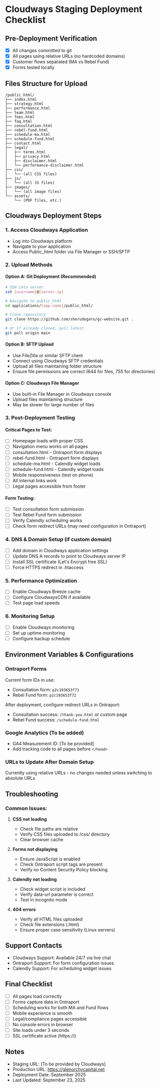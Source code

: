 # Cloudways Staging Deployment Checklist

## Pre-Deployment Verification
- [x] All changes committed to git
- [x] All pages using relative URLs (no hardcoded domains)
- [x] Customer flows separated (MA vs Rebel Fund)
- [x] Forms tested locally

## Files Structure for Upload
```
/public_html/
├── index.html
├── strategy.html
├── performance.html
├── team.html
├── fees.html
├── faq.html
├── consultation.html
├── rebel-fund.html
├── schedule-ma.html
├── schedule-fund.html
├── contact.html
├── legal/
│   ├── terms.html
│   ├── privacy.html
│   ├── disclaimer.html
│   └── performance-disclaimer.html
├── css/
│   └── (all CSS files)
├── js/
│   └── (all JS files)
├── images/
│   └── (all image files)
└── assets/
    └── (PDF files, etc.)
```

## Cloudways Deployment Steps

### 1. Access Cloudways Application
- Log into Cloudways platform
- Navigate to your application
- Access Public_html folder via File Manager or SSH/SFTP

### 2. Upload Methods

#### Option A: Git Deployment (Recommended)
```bash
# SSH into server
ssh [username]@[server-ip]

# Navigate to public_html
cd applications/[app-name]/public_html/

# Clone repository
git clone https://github.com/sherudogaro/gc-website.git .

# Or if already cloned, pull latest
git pull origin main
```

#### Option B: SFTP Upload
- Use FileZilla or similar SFTP client
- Connect using Cloudways SFTP credentials
- Upload all files maintaining folder structure
- Ensure file permissions are correct (644 for files, 755 for directories)

#### Option C: Cloudways File Manager
- Use built-in File Manager in Cloudways console
- Upload files maintaining structure
- May be slower for large number of files

### 3. Post-Deployment Testing

#### Critical Pages to Test:
- [ ] Homepage loads with proper CSS
- [ ] Navigation menu works on all pages
- [ ] consultation.html - Ontraport form displays
- [ ] rebel-fund.html - Ontraport form displays
- [ ] schedule-ma.html - Calendly widget loads
- [ ] schedule-fund.html - Calendly widget loads
- [ ] Mobile responsiveness (test on phone)
- [ ] All internal links work
- [ ] Legal pages accessible from footer

#### Form Testing:
- [ ] Test consultation form submission
- [ ] Test Rebel Fund form submission
- [ ] Verify Calendly scheduling works
- [ ] Check form redirect URLs (may need configuration in Ontraport)

### 4. DNS & Domain Setup (if custom domain)
- [ ] Add domain in Cloudways application settings
- [ ] Update DNS A records to point to Cloudways server IP
- [ ] Install SSL certificate (Let's Encrypt free SSL)
- [ ] Force HTTPS redirect in .htaccess

### 5. Performance Optimization
- [ ] Enable Cloudways Breeze cache
- [ ] Configure CloudwaysCDN if available
- [ ] Test page load speeds

### 6. Monitoring Setup
- [ ] Enable Cloudways monitoring
- [ ] Set up uptime monitoring
- [ ] Configure backup schedule

## Environment Variables & Configurations

### Ontraport Forms
Current form IDs in use:
- Consultation form: `p2c193653f71`
- Rebel Fund form: `p2c193653f72`

After deployment, configure redirect URLs in Ontraport:
- Consultation success: `/thank-you.html` or custom page
- Rebel Fund success: `/schedule-fund.html`

### Google Analytics (To be added)
- GA4 Measurement ID: [To be provided]
- Add tracking code to all pages before `</head>`

### URLs to Update After Domain Setup
Currently using relative URLs - no changes needed unless switching to absolute URLs

## Troubleshooting

### Common Issues:

1. **CSS not loading**
   - Check file paths are relative
   - Verify CSS files uploaded to /css/ directory
   - Clear browser cache

2. **Forms not displaying**
   - Ensure JavaScript is enabled
   - Check Ontraport script tags are present
   - Verify no Content Security Policy blocking

3. **Calendly not loading**
   - Check widget script is included
   - Verify data-url parameter is correct
   - Test in incognito mode

4. **404 errors**
   - Verify all HTML files uploaded
   - Check file extensions (.html)
   - Ensure proper case sensitivity (Linux servers)

## Support Contacts

- Cloudways Support: Available 24/7 via live chat
- Ontraport Support: For form configuration issues
- Calendly Support: For scheduling widget issues

## Final Checklist

- [ ] All pages load correctly
- [ ] Forms capture data in Ontraport
- [ ] Scheduling works for both MA and Fund flows
- [ ] Mobile experience is smooth
- [ ] Legal/compliance pages accessible
- [ ] No console errors in browser
- [ ] Site loads under 3 seconds
- [ ] SSL certificate active (https://)

## Notes
- Staging URL: [To be provided by Cloudways]
- Production URL: https://glenorchycapital.net
- Deployment Date: September 2025
- Last Updated: September 23, 2025